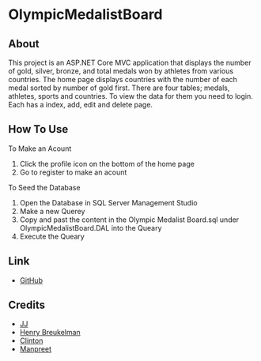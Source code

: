 # OlympicMedalistBoard

## About
This project is an ASP.NET Core MVC application that displays the 
number of gold, silver, bronze, and total medals won by athletes from 
various countries. The home page displays countries with the number of 
each medal sorted by number of gold first. There are four tables; medals,
athletes, sports and countries. To view the data for them you need to
login. Each has a index, add, edit and delete page. 

## How To Use
To Make an Acount
1. Click the profile icon on the bottom of the home page
2. Go to register to make an acount

To Seed the Database
1. Open the Database in SQL Server Management Studio
2. Make a new Querey
3. Copy and past the content in the Olympic Medalist Board.sql under 
OlympicMedalistBoard.DAL into the Queary
4. Execute the Queary

## Link
- [GitHub](https://github.com/cnbjjj/OlympicMedalistBoard)

## Credits
- [JJ](https://github.com/cnbjjj)
- [Henry Breukelman](https://github.com/HenryBreukelman)
- [Clinton](https://github.com/gbevwunu)
- [Manpreet](https://github.com/dhillxnm)